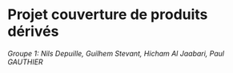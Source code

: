 # Projet couverture de produits dérivés

_Groupe 1: Nils Depuille, Guilhem Stevant, Hicham Al Jaabari, Paul GAUTHIER_
